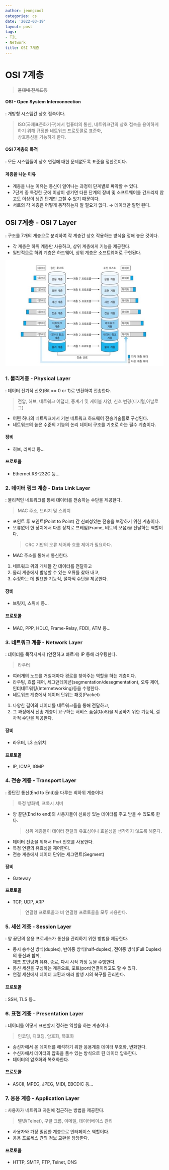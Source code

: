```yaml
---
author: jeongcool
categories: cs
date: '2022-03-19'
layout: post
tags:
- TIL
- Network
title: OSI 7계층
---
```


# OSI 7계층
> ~~물데네 전세표응~~
#### OSI - Open System Interconnection
: 개방형 시스템간 상호 접속이다.  
> ISO(국제표준화기구)에서 컴퓨터의 통신, 네트워크간의 상호 접속을 용이하게 하기 위해 규정한 네트워크 프로토콜로 표준화,  
> 상호통신을 가능하게 한다.

#### OSI 7계층의 목적
: 모든 시스템들이 상호 연결에 대한 문제없도록 표준을 정한것이다.

#### 계층을 나눈 이유
- 계층을 나눈 이유는 통신이 일어나는 과정이 단계별로 파악할 수 있다.
- 7단계 중 특정한 곳에 이상이 생기면 다른 단계의 장비 및 소프트웨어를 건드리지 않고도 이상이 생긴 단계만 고칠 수 있기 때문이다.
- 서로의 각 계층은 어떻게 동작하는지 알 필요가 없다. &rarr; 데이터만 알면 된다.

## OSI 7계층 - OSI 7 Layer
: 구조를 7개의 계층으로 분리하여 각 계층간 상호 작용하는 방식을 정해 놓은 것이다.
- 각 계층은 하위 계층만 사용하고, 상위 계층에게 기능을 제공한다.
- 일반적으로 하위 계층은 하드웨어, 상위 계층은 소프트웨어로 구현된다.

<img src="/assets/images/posts/cs/OSI_7_계층.jpg">

### 1. 물리계층 - Physical Layer
: 데이터 전기적 신호(Bit == 0 or 1)로 변환하여 전송한다.
> 전압, 허브, 네트워크 어댑터, 중계기 및 케이블 사양, 신호 변경(디지털,아날로그)
- 어떤 하나의 네트워크에서 기본 네트워크 하드웨어 전송기술들로 구성된다.
- 네트워크의 높은 수준의 기능의 논리 데이터 구조를 기초로 하는 필수 계층이다.
#### 장비 
- 허브, 리피터 등...
#### 프로토콜
- Ethernet.RS-232C 등...

### 2. 데이터 링크 계층 - Data Link Layer
: 물리적인 네트워크를 통해 데이터를 전송하는 수단을 제공한다.
> MAC 주소, 브리지 및 스위치
- 포인트 투 포인트(Point to Point) 간 신뢰성있는 전송을 보장하기 위한 계층이다.
- 오류없이 한 장치에서 다른 장치로 프레임(Frame, 비트의 모음)을 전달하는 역할이다.
  > CRC 기반의 오류 제어와 흐름 제어가 필요하다.
- MAC 주소를 통해서 통신한다.
1. 네트워크 위의 개체들 간 데이터를 전달하고
2. 물리 계층에서 발생할 수 있는 오류를 찾아 내고,
3. 수정하는 데 필요한 기능적, 절차적 수단을 제공한다.

#### 장비
- 브릿지, 스위치 등...
#### 프로토콜
- MAC, PPP, HDLC, Frame-Relay, FDDI, ATM 등...

### 3. 네트워크 계층 - Network Layer
: 데이터를 목적지까지 (안전하고 빠르게) IP 통해 라우팅한다.
> 라우터
- 여러개의 노드를 거칠때마다 경로를 찾아주는 역할을 하는 계층이다.
- 라우팅, 흐름 제어, 세그맨테이션(segmentation/desegmentation), 오류 제어, 인터네트워킹(Internetworking)등을 수행한다.
- 네트워크 계층에서 데이터 단위는 패킷(Packet)

1. 다양한 길이의 데이터를 네트워크들을 통해 전달하고,
2. 그 과정에서 전송 계층이 요구하는 서비스 품질(QoS)을 제공하기 위한 기능적, 절차적 수단을 제공한다.

#### 장비
- 라우터, L3 스위치
#### 프로토콜
- IP, ICMP, IGMP

### 4. 전송 계층 - Transport Layer
: 종단간 통신(End to End)을 다루는 최하위 계층이다
> 특정 방화벽, 프록시 서버
- 양 끝단(End to end)의 사용자들이 신뢰성 있는 데이터를 주고 받을 수 있도록 한다.
   > 상위 계층들이 데이터 전달의 유효성이나 효율성을 생각하지 않도록 해준다.
- 데이터 전송을 위해서 Port 번호를 사용한다.
- 특정 연결의 유효성을 제어한다.
- 전송 계층에서 데이터 단위는 세그먼트(Segment)
#### 장비
- Gateway
#### 프로토콜
- TCP, UDP, ARP
   > 연결형 프로토콜과 비 연결형 프로토콜을 모두 사용한다.

### 5. 세션 계층 - Session Layer
: 양 끝단의 응용 프로세스가 통신을 관리하기 위한 방법을 제공한다.
- 동시 송수신 방식(duplex), 반이중 방식(half-duplex), 전이중 방식(Full Duplex)의 통신과 함께,  
  체크 포인팅과 유휴, 종료, 다시 시작 과정 등을 수행한다.
- 통신 세션을 구성하는 계층으로, 포트(port)연결이라고도 할 수 있다.
- 연결 세션에서 데이터 교환과 에러 발생 시의 복구를 관리한다.

#### 프로토콜
: SSH, TLS 등...

### 6. 표현 계층 - Presentation Layer
: 데이터를 어떻게 표현할지 정하는 역할을 하는 계층이다.
> 인코딩, 디코딩, 암호화, 복호화
- 송신자에서 온 데이터를 해석하기 위한 응용계층 데이터 부호화, 변화한다.
- 수신자에서 데이터의 압축을 풀수 있는 방식으로 된 데이터 압축한다.
- 데이터의 암호화와 복호화한다.
#### 프로토콜
- ASCII, MPEG, JPEG, MIDI, EBCDIC 등...

### 7. 응용 계층 - Application Layer
: 사용자가 네트워크 자원에 접근하는 방법을 제공한다.
> 텔넷(Telnet), 구글 크롬, 이메일, 데이터베이스 관리
- 사용자와 가장 밀접한 계층으로 인터페이스 역할이다.
- 응용 프로세스 간의 정보 교환을 담당한다.

#### 프로토콜
- HTTP, SMTP, FTP, Telnet, DNS